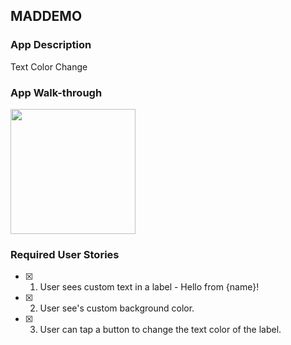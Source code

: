 ## MADDEMO

### App Description
Text Color Change

### App Walk-through
<img src = "file:///Users/caramariesebastian-ramos/Desktop/MyMadDemo.gif" width=200><br>

### Required User Stories
- [x] 1. User sees custom text in a label - Hello from {name}!
- [x] 2. User see's custom background color.
- [x] 3. User can tap a button to change the text color of the label.
